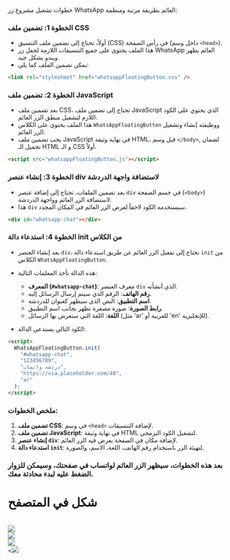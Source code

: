 خطوات تشغيل مشروع زر WhatsApp العائم بطريقة مرتبة ومنظمة:

### الخطوة 1: **تضمين ملف CSS**

- أولاً، تحتاج إلى تضمين ملف التنسيق (CSS) في رأس الصفحة (داخل وسم `<head>`).
- هذا الملف يحتوي على جميع التنسيقات اللازمة لجعل زر WhatsApp العائم يظهر ويبدو بشكل جيد.
- يمكن تضمين الملف كما يلي:

```html
<link rel="stylesheet" href="whatsappFloatingButton.css" />
```

### الخطوة 2: **تضمين ملف JavaScript**

- بعد تضمين ملف CSS، تحتاج إلى تضمين ملف JavaScript الذي يحتوي على الكود اللازم لتشغيل منطق الزر العائم.
- هذا الملف يحتوي على الكلاس `WhatsAppFloatingButton` ووظيفته إنشاء وتشغيل الزر العائم.
- يجب تضمين ملف JavaScript في نهاية وثيقة HTML، قبل وسم `</body>`, لضمان تحميل الـ HTML و الـ CSS أولاً.

```html
<script src="whatsappFloatingButton.js"></script>
```

### الخطوة 3: **إنشاء عنصر div لاستضافة واجهة الدردشة**

- بعد تضمين الملفات، تحتاج إلى إضافة عنصر `div` في جسم الصفحة (`<body>`) لاستضافة الزر العائم وواجهة الدردشة.
- هذا `div` سيستخدمه الكود لاحقاً لعرض الزر العائم في المكان المحدد.

```html
<div id="whatsapp-chat"></div>
```

### الخطوة 4: **استدعاء دالة init من الكلاس**

- بعد إنشاء العنصر `div`، نحتاج إلى تفعيل الزر العائم عن طريق استدعاء دالة `init` من الكلاس `WhatsAppFloatingButton`.
- هذه الدالة تأخذ المعلمات التالية:

  - **المعرف (`#whatsapp-chat`)**: معرف العنصر `div` الذي أنشأته.
  - **رقم الهاتف**: الرقم الذي سيتم إرسال الرسائل إليه.
  - **اسم التطبيق**: النص الذي سيظهر كعنوان للدردشة.
  - **رابط الصورة**: صورة مصغرة تظهر بجانب اسم التطبيق.
  - **اللغة**: اللغة التي ستعرض بها الرسائل (مثل 'ar' للعربية أو 'en' للإنجليزية).

- الكود التالي يستدعي الدالة:

```html
<script>
  WhatsAppFloatingButton.init(
    "#whatsapp-chat",
    "123456789",
    "دردشة واتساب",
    "https://via.placeholder.com/40",
    "ar"
  );
</script>
```

### ملخص الخطوات:

1. **تضمين ملف CSS**: في وسم `<head>` لإضافة التنسيقات.
2. **تضمين ملف JavaScript**: في نهاية وثيقة HTML لتشغيل الكود البرمجي.
3. **إنشاء عنصر `div`**: لإضافة مكان في الصفحة يعرض فيه الزر العائم.
4. **استدعاء دالة `init`**: لتهيئة الزر باستخدام رقم الهاتف، اللغة، الاسم، والصورة.

### بعد هذه الخطوات، سيظهر الزر العائم لواتساب في صفحتك، وسيمكن للزوار الضغط عليه لبدء محادثة معك.

<h1>شكل في المتصفح</h1>
<br>
 <img src='1.png' />
<br>
 <img src='2.png' />
<br>
<img src='3.png' />
<br>
 <<img src='4.png' />
